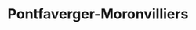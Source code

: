 ---
title: Pontfaverger-Moronvilliers
url: /pontfaverger-moronvilliers/
latitude: 49.298
longitude: 4.317
---